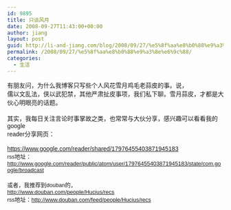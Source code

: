```yaml
---
id: 9895
title: 只谈风月
date: 2008-09-27T11:43:00+00:00
author: jiang
layout: post
guid: http://li-and-jiang.com/blog/2008/09/27/%e5%8f%aa%e8%b0%88%e9%a3%8e%e6%9c%88/
permalink: /2008/09/27/%e5%8f%aa%e8%b0%88%e9%a3%8e%e6%9c%88/
categories:
  - 生活
---
```

<div>
  <font face="Arial">有朋友问，为什么我博客只写些个人风花雪月鸡毛老蒜皮的事。说，<br /> 儒以文乱法，侠以武犯禁，其他严肃扯皮事项，我们私下聊。雪月蒜皮，才都是大伙心明眼亮的话题。</font>
</div>

<div>
  <font face="Arial"></font> 
</div>

<div>
  <font face="Arial">其实，我每日关注言论时事掌故之类，也常常与大伙分享，感兴趣可以看看我的google<br /> reader分享网页：</font>
</div>

<div>
  <font face="Arial"></font> 
</div>

<div>
  <font face="Arial"><a href="https://www.google.com/reader/shared/17976455403871945183">https://www.google.com/reader/shared/17976455403871945183</a></font>
</div>

<div>
  <font face="Arial" size="2">rss地址：<a href="http://www.google.com/reader/public/atom/user/17976455403871945183/state/com.google/broadcast">http://www.google.com/reader/public/atom/user/17976455403871945183/state/com.google/broadcast</a></font>
</div>

<div>
  <font face="Arial" size="2"></font> 
</div>

<div>
  <font face="Arial" size="2">或者，我推荐到douban的，</font>
</div>

<div>
  <font face="Arial" size="2"><a href="http://www.douban.com/people/Hucius/recs">http://www.douban.com/people/Hucius/recs</a></font>
</div>

<div>
  <font face="Arial" size="2">rss地址：<a href="http://www.douban.com/feed/people/Hucius/recs">http://www.douban.com/feed/people/Hucius/recs</a></font>
</div>

<div>
  <font face="Arial" size="2"></font> 
</div>